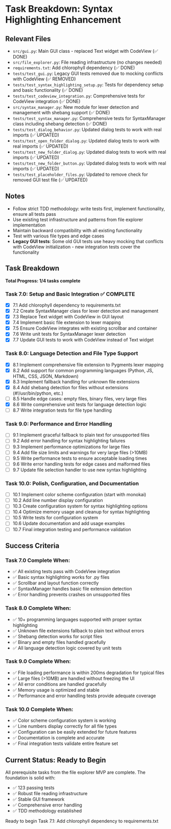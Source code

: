 # Task Breakdown: Syntax Highlighting Enhancement

## Relevant Files

- `src/gui.py`: Main GUI class - replaced Text widget with CodeView (✅ DONE)
- `src/file_explorer.py`: File reading infrastructure (no changes needed)
- `requirements.txt`: Add chlorophyll dependency (✅ DONE)
- `tests/test_gui.py`: Legacy GUI tests removed due to mocking conflicts with CodeView (✅ REMOVED)
- `tests/test_syntax_highlighting_setup.py`: Tests for dependency setup and basic functionality (✅ DONE)
- `tests/test_codeview_integration.py`: Comprehensive tests for CodeView integration (✅ DONE)
- `src/syntax_manager.py`: New module for lexer detection and management with shebang support (✅ DONE)
- `tests/test_syntax_manager.py`: Comprehensive tests for SyntaxManager class including shebang detection (✅ DONE)
- `tests/test_dialog_behavior.py`: Updated dialog tests to work with real imports (✅ UPDATED)
- `tests/test_open_folder_dialog.py`: Updated dialog tests to work with real imports (✅ UPDATED)
- `tests/test_new_folder_dialog.py`: Updated dialog tests to work with real imports (✅ UPDATED)
- `tests/test_new_folder_button.py`: Updated dialog tests to work with real imports (✅ UPDATED)
- `tests/test_placeholder_files.py`: Updated to remove check for removed GUI test file (✅ UPDATED)

## Notes

- Follow strict TDD methodology: write tests first, implement functionality, ensure all tests pass
- Use existing test infrastructure and patterns from file explorer implementation
- Maintain backward compatibility with all existing functionality
- Test with various file types and edge cases
- **Legacy GUI tests**: Some old GUI tests use heavy mocking that conflicts with CodeView initialization - new integration tests cover the functionality

## Task Breakdown

**Total Progress: 1/4 tasks complete**

### Task 7.0: Setup and Basic Integration ✅ COMPLETE
- [x] 7.1 Add chlorophyll dependency to requirements.txt
- [x] 7.2 Create SyntaxManager class for lexer detection and management
- [x] 7.3 Replace Text widget with CodeView in GUI layout
- [x] 7.4 Implement basic file extension to lexer mapping
- [x] 7.5 Ensure CodeView integrates with existing scrollbar and container
- [x] 7.6 Write unit tests for SyntaxManager lexer detection
- [x] 7.7 Update GUI tests to work with CodeView instead of Text widget

### Task 8.0: Language Detection and File Type Support
- [x] 8.1 Implement comprehensive file extension to Pygments lexer mapping
- [x] 8.2 Add support for common programming languages (Python, JS, HTML, CSS, JSON, Markdown)
- [x] 8.3 Implement fallback handling for unknown file extensions
- [x] 8.4 Add shebang detection for files without extensions (#!/usr/bin/python, etc.)
- [ ] 8.5 Handle edge cases: empty files, binary files, very large files
- [x] 8.6 Write comprehensive unit tests for language detection logic
- [ ] 8.7 Write integration tests for file type handling

### Task 9.0: Performance and Error Handling
- [ ] 9.1 Implement graceful fallback to plain text for unsupported files
- [ ] 9.2 Add error handling for syntax highlighting failures
- [ ] 9.3 Implement performance optimizations for large files
- [ ] 9.4 Add file size limits and warnings for very large files (>10MB)
- [ ] 9.5 Write performance tests to ensure acceptable loading times
- [ ] 9.6 Write error handling tests for edge cases and malformed files
- [ ] 9.7 Update file selection handler to use new syntax highlighting

### Task 10.0: Polish, Configuration, and Documentation
- [ ] 10.1 Implement color scheme configuration (start with monokai)
- [ ] 10.2 Add line number display configuration
- [ ] 10.3 Create configuration system for syntax highlighting options
- [ ] 10.4 Optimize memory usage and cleanup for syntax highlighting
- [ ] 10.5 Write tests for configuration system
- [ ] 10.6 Update documentation and add usage examples
- [ ] 10.7 Final integration testing and performance validation

## Success Criteria

### Task 7.0 Complete When:
- ✅ All existing tests pass with CodeView integration
- ✅ Basic syntax highlighting works for .py files
- ✅ Scrollbar and layout function correctly
- ✅ SyntaxManager handles basic file extension detection
- ✅ Error handling prevents crashes on unsupported files

### Task 8.0 Complete When:
- ✅ 10+ programming languages supported with proper syntax highlighting
- ✅ Unknown file extensions fallback to plain text without errors
- ✅ Shebang detection works for script files
- ✅ Binary and empty files handled gracefully
- ✅ All language detection logic covered by unit tests

### Task 9.0 Complete When:
- ✅ File loading performance is within 200ms degradation for typical files
- ✅ Large files (>10MB) are handled without freezing the UI
- ✅ All error conditions are handled gracefully
- ✅ Memory usage is optimized and stable
- ✅ Performance and error handling tests provide adequate coverage

### Task 10.0 Complete When:
- ✅ Color scheme configuration system is working
- ✅ Line numbers display correctly for all file types
- ✅ Configuration can be easily extended for future features
- ✅ Documentation is complete and accurate
- ✅ Final integration tests validate entire feature set

## Current Status: Ready to Begin

All prerequisite tasks from the file explorer MVP are complete. The foundation is solid with:
- ✅ 123 passing tests
- ✅ Robust file reading infrastructure  
- ✅ Stable GUI framework
- ✅ Comprehensive error handling
- ✅ TDD methodology established

Ready to begin Task 7.1: Add chlorophyll dependency to requirements.txt 